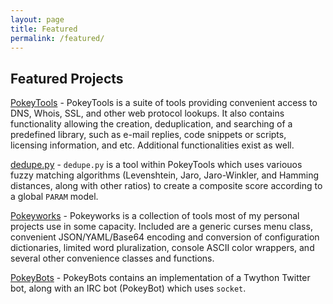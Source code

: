 ```yaml
---
layout: page
title: Featured
permalink: /featured/
---
```

## Featured Projects
[PokeyTools](pokeytools.html) - PokeyTools is a suite of tools providing convenient access to DNS, Whois, SSL, and other web protocol lookups.  It also contains functionality allowing the creation, deduplication, and searching of a predefined library, such as e-mail replies, code snippets or scripts, licensing information, and etc.  Additional functionalities exist as well.

[dedupe.py](dedupe.html) - `dedupe.py` is a tool within PokeyTools which uses variouos fuzzy matching algorithms (Levenshtein, Jaro, Jaro-Winkler, and Hamming distances, along with other ratios) to create a composite score according to a global `PARAM` model.

[Pokeyworks](pokeyworks.html) - Pokeyworks is a collection of tools most of my personal projects use in some capacity.  Included are a generic curses menu class, convenient JSON/YAML/Base64 encoding and conversion of configuration dictionaries, limited word pluralization, console ASCII color wrappers, and several other convenience classes and functions.

[PokeyBots](social_media_bots.html) - PokeyBots contains an implementation of a Twython Twitter bot, along with an IRC bot (PokeyBot) which uses `socket`.
